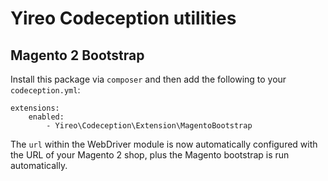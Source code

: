 # Yireo Codeception utilities

## Magento 2 Bootstrap
Install this package via `composer` and then add the following to your `codeception.yml`:

    extensions:
        enabled:
            - Yireo\Codeception\Extension\MagentoBootstrap

The `url` within the WebDriver module is now automatically configured with the URL of your Magento 2 shop, plus the Magento bootstrap is run automatically.